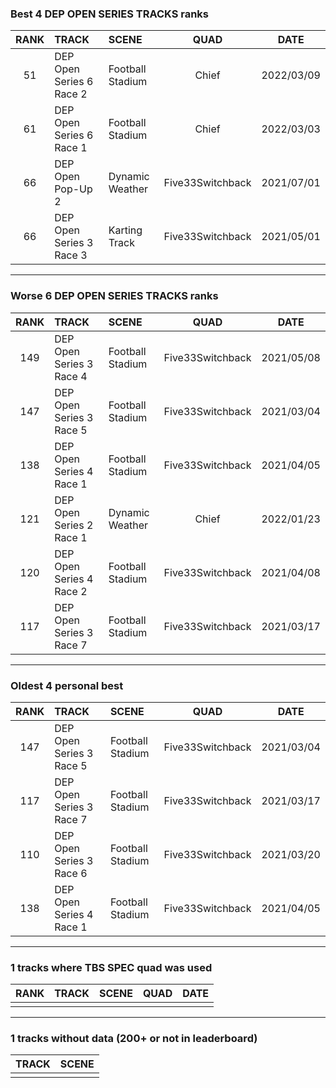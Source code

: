 ### Best 4 DEP OPEN SERIES TRACKS ranks
|RANK|TRACK|SCENE|QUAD|DATE|
|:---:|:---|:---|:---:|:---:|
|51|DEP Open Series 6 Race 2|Football Stadium|Chief|2022/03/09|
|61|DEP Open Series 6 Race 1|Football Stadium|Chief|2022/03/03|
|66|DEP Open Pop-Up 2|Dynamic Weather|Five33Switchback|2021/07/01|
|66|DEP Open Series 3 Race 3|Karting Track|Five33Switchback|2021/05/01|
---
### Worse 6 DEP OPEN SERIES TRACKS ranks
|RANK|TRACK|SCENE|QUAD|DATE|
|:---:|:---|:---|:---:|:---:|
|149|DEP Open Series 3 Race 4|Football Stadium|Five33Switchback|2021/05/08|
|147|DEP Open Series 3 Race 5|Football Stadium|Five33Switchback|2021/03/04|
|138|DEP Open Series 4 Race 1|Football Stadium|Five33Switchback|2021/04/05|
|121|DEP Open Series 2 Race 1|Dynamic Weather|Chief|2022/01/23|
|120|DEP Open Series 4 Race 2|Football Stadium|Five33Switchback|2021/04/08|
|117|DEP Open Series 3 Race 7|Football Stadium|Five33Switchback|2021/03/17|
---
### Oldest 4 personal best
|RANK|TRACK|SCENE|QUAD|DATE|
|:---:|:---|:---|:---:|:---:|
|147|DEP Open Series 3 Race 5|Football Stadium|Five33Switchback|2021/03/04|
|117|DEP Open Series 3 Race 7|Football Stadium|Five33Switchback|2021/03/17|
|110|DEP Open Series 3 Race 6|Football Stadium|Five33Switchback|2021/03/20|
|138|DEP Open Series 4 Race 1|Football Stadium|Five33Switchback|2021/04/05|
---
### 1 tracks where TBS SPEC quad was used
|RANK|TRACK|SCENE|QUAD|DATE|
|:---:|:---|:---|:---:|:---:|
||||||
---
### 1 tracks without data (200+ or not in leaderboard)
|TRACK|SCENE|
|:---|:---|
|||
